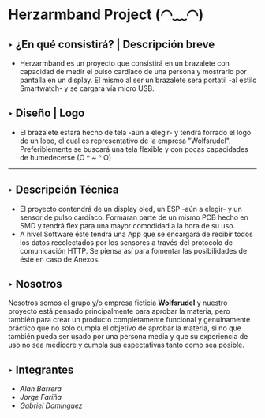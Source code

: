 # Herzarmband Project (◠﹏◠)
## ‣ **¿En qué consistirá? | Descripción breve**

+ Herzarmband es un proyecto que consistirá en un brazalete con capacidad de medir el pulso cardíaco de una persona y mostrarlo por pantalla en un display. El mismo al ser un brazalete será portatil -al estilo Smartwatch- y se cargará vía micro USB.
  
## ‣ **Diseño | Logo**
+ El brazalete estará hecho de tela -aún a elegir- y tendrá forrado el logo de un lobo, el cual es representativo de la empresa "Wolfsrudel".
  Preferiblemente se buscará una tela flexible y con pocas capacidades de humedecerse           (O ^ ~ ^ O)

---

## ‣ **Descripción Técnica**
+ El proyecto contendrá de un display oled, un ESP -aún a elegir- y un sensor de pulso cardíaco. Formaran parte de un mismo PCB hecho en SMD y tendrá flex para una mayor comodidad a la hora de su uso.
+ A nivel Software éste tendrá una App que se encargará de recibir todos los datos recolectados por los sensores a través del protocolo de comunicación HTTP. Se piensa así para fomentar las posibilidades de éste en caso de Anexos.

## ‣ **Nosotros**

Nosotros somos el grupo y/o empresa ficticia **Wolfsrudel** y nuestro proyecto está pensado principalmente para aprobar la materia, pero también para crear un producto completamente funcional y genuinamente práctico que no solo cumpla el objetivo de aprobar la materia, si no que también pueda ser usado por una persona media y que su experiencia de uso no sea mediocre y cumpla sus espectativas tanto como sea posible.

##  ‣ **Integrantes**

* *Alan Barrera*
* *Jorge Fariña*
* *Gabriel Dominguez*


